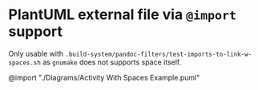 PlantUML external file via `@import` support
============================================

Only usable with `.build-system/pandoc-filters/test-imports-to-link-w-spaces.sh`
as `gnumake` does not supports space itself.

@import "./Diagrams/Activity With Spaces Example.puml"
